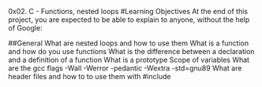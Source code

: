 0x02. C - Functions, nested loops
#Learning Objectives
At the end of this project, you are expected to be able to explain to anyone, without the help of Google:

##General
What are nested loops and how to use them
What is a function and how do you use functions
What is the difference between a declaration and a definition of a function
What is a prototype
Scope of variables
What are the gcc flags -Wall -Werror -pedantic -Wextra -std=gnu89
What are header files and how to to use them with #include
